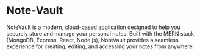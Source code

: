 # Note-Vault
NoteVault is a modern, cloud-based application designed to help you securely store and manage your personal notes. Built with the MERN stack (MongoDB, Express, React, Node.js), NoteVault provides a seamless experience for creating, editing, and accessing your notes from anywhere.
